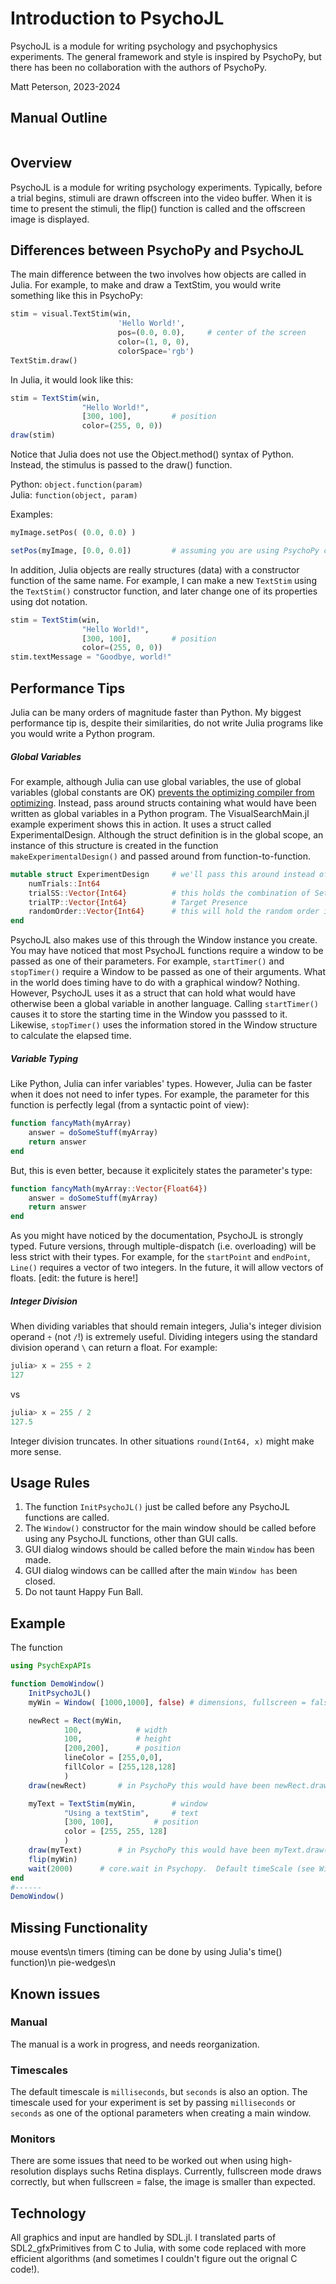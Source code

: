 
 
# Introduction to PsychoJL

PsychoJL is a module for writing psychology and psychophysics experiments.  The general framework 
and style is inspired by PsychoPy, but there has been no collaboration with the authors of PsychoPy.

Matt Peterson, 2023-2024

## Manual Outline
```@contents
```
## Overview

PsychoJL is a module for writing psychology experiments.  Typically, before a trial begins, 
stimuli are drawn offscreen into the video buffer.  When it is time to present the stimuli,
the flip() function is called and the offscreen image is displayed.

## Differences between PsychoPy and PsychoJL

The main difference between the two involves how objects are called in Julia.  For example, to 
make and draw a TextStim, you would write something like this in PsychoPy:

```python
stim = visual.TextStim(win, 
                    	'Hello World!',
                    	pos=(0.0, 0.0),		# center of the screen
                    	color=(1, 0, 0), 
                    	colorSpace='rgb')
TextStim.draw()
```
In Julia, it would look like this:

```julia
stim = TextStim(win, 
                "Hello World!",
                [300, 100], 		# position
                color=(255, 0, 0))
draw(stim)
```
Notice that Julia does not use the Object.method() syntax of Python.  Instead, the stimulus is passed
to the draw() function.

Python: `object.function(param)`\
Julia: `function(object, param)`

Examples:
```python
myImage.setPos( (0.0, 0.0) )
```
```julia
setPos(myImage, [0.0, 0.0])			# assuming you are using PsychoPy coordinates
```


In addition, Julia objects are really structures (data) with a constructor function of the same name. 
For example, I can make a new `TextStim` using the `TextStim()` constructor function, and later change
one of its properties using dot notation.

```julia
stim = TextStim(win, 
                "Hello World!",
                [300, 100], 		# position
                color=(255, 0, 0))
stim.textMessage = "Goodbye, world!"
```
## Performance Tips
Julia can be many orders of magnitude faster than Python. My biggest performance tip is, despite their similarities,
do not write Julia programs like you would write a Python program.

##### Global Variables
For example, although Julia can use global variables, the use of global variables (global constants are OK)
[prevents the optimizing compiler from optimizing](https://docs.julialang.org/en/v1/manual/performance-tips/).
Instead, pass around structs containing what would have been written as global variables in a Python program.
The VisualSearchMain.jl example experiment shows this in action. It uses a struct called ExperimentalDesign.
Although the struct definition is in the global scope, an instance of this structure is created in the 
function `makeExperimentalDesign()` and passed around from function-to-function.

```julia
mutable struct ExperimentDesign	 	# we'll pass this around instead of globals
	numTrials::Int64
	trialSS::Vector{Int64}		  	# this holds the combination of SetSize control 
	trialTP::Vector{Int64}		  	# Target Presence
	randomOrder::Vector{Int64}	  	# this will hold the random order in which the trials will be displayed.
end
```
PsychoJL also makes use of this through the Window instance you create.  You may have noticed that most PsychoJL functions
require a window to be passed as one of their parameters.  For example, `startTimer()` and `stopTimer()` require a Window to be 
passed as one of their arguments.
What in the world does timing have to do with a graphical window?  Nothing. However, PsychoJL uses it as a struct that can
hold what would have otherwise been a global variable in another language.  Calling `startTimer()` causes it to store the 
starting time in the Window you passsed to it.  Likewise, `stopTimer()` uses the information stored in the Window structure
to calculate the elapsed time.

##### Variable Typing

Like Python, Julia can infer variables' types. However, Julia can be faster when it does not need to infer types.  For example,
the parameter for this function is perfectly legal (from a syntactic point of view):

```julia
function fancyMath(myArray)
	answer = doSomeStuff(myArray)
	return answer
end
```
But, this is even better, because it explicitely states the parameter's type:

```julia
function fancyMath(myArray::Vector{Float64})
	answer = doSomeStuff(myArray)
	return answer
end
```

As you might have noticed by the documentation, PsychoJL is strongly typed.  Future versions, through
multiple-dispatch (i.e. overloading) will be less strict with their types. For example, for the `startPoint`
and `endPoint`, `Line()` requires a vector of two integers.  In the future, it will allow vectors of floats. [edit: the future is here!]

##### Integer Division

When dividing variables that should remain integers, Julia's integer division operand `÷` (not `/`!) is 
extremely useful. Dividing integers using the standard division operand `\` can return a float. For example:

```julia
julia> x = 255 ÷ 2
127
```
vs
```julia
julia> x = 255 / 2
127.5
```
Integer division truncates.  In other situations `round(Int64, x)` might make more sense.



## Usage Rules

1. The function `InitPsychoJL()` just be called before any PsychoJL functions are called.
2. The `Window()` constructor for the main window should be called before using any PsychoJL functions, other than GUI calls.
3. GUI dialog windows should be called before the main `Window` has been made.
4. GUI dialog windows can be callled after the main `Window has` been closed.
5. Do not taunt Happy Fun Ball.

## Example

The function 

```julia
using PsychExpAPIs

function DemoWindow()
	InitPsychoJL()
	myWin = Window( [1000,1000], false)	# dimensions, fullscreen = false

	newRect = Rect(myWin, 
			100,			# width
			100, 			# height
			[200,200],		# position
			lineColor = [255,0,0], 
			fillColor = [255,128,128] 
			)
	draw(newRect) 		# in PsychoPy this would have been newRect.draw()

	myText = TextStim(myWin,  		# window
			"Using a textStim", 	# text
			[300, 100], 		# position
			color = [255, 255, 128]
			)
	draw(myText) 		# in PsychoPy this would have been myText.draw()
	flip(myWin)
	wait(2000)		# core.wait in Psychopy.  Default timeScale (see Window) is in milliseconds.
end
#------
DemoWindow()
```
## Missing Functionality
mouse events\n
timers (timing can be done by using Julia's time() function)\n
pie-wedges\n


## Known issues

### Manual
The manual is a work in progress, and needs reorganization.

### Timescales
The default timescale is `milliseconds`, but `seconds` is also an option.
The timescale used for your experiment is set by passing `milliseconds` or `seconds` as one of the optional 
parameters when creating a main window.

### Monitors
There are some issues that need to be worked out when using high-resolution displays suchs Retina displays.  Currently, fullscreen mode draws correctly, but when fullscreen = false, 
the image is smaller than expected.
## Technology

All graphics and input are handled by SDL.jl.  I translated parts of SDL2_gfxPrimitives from
C to Julia, with some code replaced with more efficient algorithms (and sometimes I couldn't figure out the orignal C code!).

